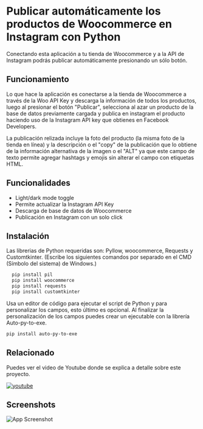 
# Publicar automáticamente los productos de Woocommerce en Instagram con Python

Conectando esta aplicación a tu tienda de Woocommerce y a la API de Instagram podrás publicar automáticamente presionando un sólo botón.


## Funcionamiento

Lo que hace la aplicación es conectarse a la tienda de Woocommerce a través de la Woo API Key y descarga la información de todos los productos, luego al presionar el botón "Publicar", selecciona al azar un producto de la base de datos previamente cargada y publica en instagram el producto haciendo uso de la Instagram API key que obtienes en Facebook Developers.

La publicación relizada incluye la foto del producto (la misma foto de la tienda en línea) y la descripción o el "copy" de la publicación que lo obtiene de la información alternativa de la imagen o el "ALT" ya que este campo de texto permite agregar hashtags y emojis sin alterar el campo con etiquetas HTML.
## Funcionalidades

- Light/dark mode toggle
- Permite actualizar la Instagram API Key
- Descarga de base de datos de Woocommerce
- Publicación en Instagram con un solo click

## Instalación

Las librerias de Python requeridas son:
Pyllow, woocommerce, Requests y Customtkinter.
(Escribe los siguientes comandos por separado en el CMD (Símbolo del sistema) de Windows.)

```bash
  pip install pil
  pip install woocommerce
  pip install requests
  pip install customtkinter
```

Usa un editor de código para ejecutar el script de Python y para personalizar los campos, esto último es opcional.
Al finalizar la personalización de los campos puedes crear un ejecutable con la librería Auto-py-to-exe.

```bash
pip install auto-py-to-exe
```
## Relacionado

Puedes ver el video de Youtube donde se explica a detalle sobre este proyecto.

[![youtube](https://img.shields.io/badge/youtube-f21d1d?style=for-the-badge&logo=youtube&logoColor=white)](https://youtube.com/@codeffee_)



## Screenshots

![App Screenshot](https://smartwebtutoriales.com/wp-content/uploads/programa-python.jpg)


